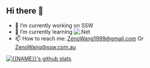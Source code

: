 ## Hi there 👋

- 🔭 I’m currently working on SSW
- 🌱 I’m currently learning ![.Net](https://img.shields.io/badge/.NET-5C2D91?style=for-the-badge&logo=.net&logoColor=white)
- 📫 How to reach me: ZenoWang1999@gmail.com Or ZenoWang@ssw.com.au

[![{{NAME}}'s github stats](https://github-readme-stats.vercel.app/api?username=ZenoWang1999&theme=dark)](https://github.com/ZenoWang1999/github-readme-stats)
